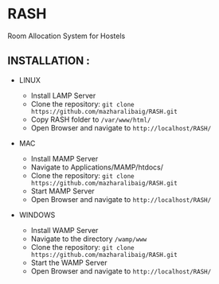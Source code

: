# RASH
Room Allocation System for Hostels

## INSTALLATION :


* LINUX 

  * Install LAMP Server
  * Clone the repository: `git clone https://github.com/mazharalibaig/RASH.git`
  * Copy RASH folder to `/var/www/html/`
  * Open Browser and navigate to `http://localhost/RASH/`

* MAC 

  * Install MAMP Server
  * Navigate to Applications/MAMP/htdocs/
  * Clone the repository: `git clone https://github.com/mazharalibaig/RASH.git`
  * Start MAMP Server
  * Open Browser and navigate to `http://localhost/RASH/`

* WINDOWS

  * Install WAMP Server
  * Navigate to the directory `/wamp/www`
  * Clone the repository: `git clone https://github.com/mazharalibaig/RASH.git`
  * Start the WAMP Server
  * Open Browser and navigate to `http://localhost/RASH/`
